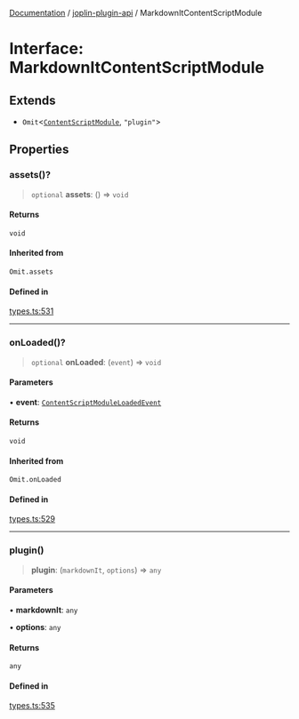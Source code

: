 [Documentation](../../packages.md) / [joplin-plugin-api](../index.md) / MarkdownItContentScriptModule

# Interface: MarkdownItContentScriptModule

## Extends

- `Omit`\<[`ContentScriptModule`](ContentScriptModule.md), `"plugin"`\>

## Properties

### assets()?

> `optional` **assets**: () => `void`

#### Returns

`void`

#### Inherited from

`Omit.assets`

#### Defined in

[types.ts:531](https://github.com/rxliuli/joplin-utils/blob/2bc4cdf0126f9cf3a3dcc1c3f49a6f42208c3387/packages/joplin-plugin-api/src/types.ts#L531)

---

### onLoaded()?

> `optional` **onLoaded**: (`event`) => `void`

#### Parameters

• **event**: [`ContentScriptModuleLoadedEvent`](ContentScriptModuleLoadedEvent.md)

#### Returns

`void`

#### Inherited from

`Omit.onLoaded`

#### Defined in

[types.ts:529](https://github.com/rxliuli/joplin-utils/blob/2bc4cdf0126f9cf3a3dcc1c3f49a6f42208c3387/packages/joplin-plugin-api/src/types.ts#L529)

---

### plugin()

> **plugin**: (`markdownIt`, `options`) => `any`

#### Parameters

• **markdownIt**: `any`

• **options**: `any`

#### Returns

`any`

#### Defined in

[types.ts:535](https://github.com/rxliuli/joplin-utils/blob/2bc4cdf0126f9cf3a3dcc1c3f49a6f42208c3387/packages/joplin-plugin-api/src/types.ts#L535)

